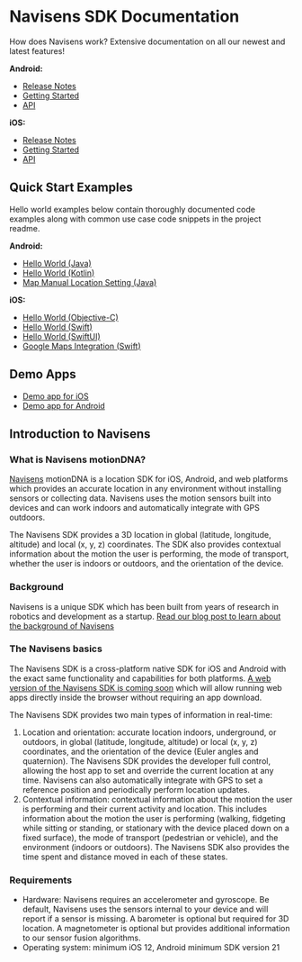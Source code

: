 # Navisens SDK Documentation

How does Navisens work? Extensive documentation on all our newest and latest features!

**Android:**
- [Release Notes](https://github.com/navisens/Android-SDK/releases)
- [Getting Started](/GettingStarted.Android.md)
- [API](/API.Android.md)

**iOS:**
- [Release Notes](https://github.com/navisens/iOS-SDK/releases)
- [Getting Started](/GettingStarted.iOS.md)
- [API](/API.iOS.md)

## Quick Start Examples
Hello world examples below contain thoroughly documented code examples along with common use case code snippets in the project readme.

**Android:**
* [Hello World (Java)](https://github.com/navisens/android-app-helloworld)
* [Hello World (Kotlin)](https://github.com/navisens/android-app-helloworld-kotlin)
* [Map Manual Location Setting (Java)](https://github.com/navisens/android-app-map-manual-location)

**iOS:**
* [Hello World (Objective-C)](https://github.com/navisens/iOS-app-helloworld)
* [Hello World (Swift)](https://github.com/navisens/iOS-app-helloworld-swift)
* [Hello World (SwiftUI)](https://github.com/navisens/ios-app-helloworld-swiftui)
* [Google Maps Integration (Swift)](https://github.com/navisens/ios-googlemaps-motiondna-integration)

## Demo Apps
- [Demo app for iOS](https://itunes.apple.com/us/app/navisens-maps/id1155641105?mt=8)
- [Demo app for Android](https://play.google.com/store/apps/details?id=navisens.motiondna)

## Introduction to Navisens

### What is Navisens motionDNA?
[Navisens](https://www.navisens.com) motionDNA is a location SDK for iOS, Android, and web platforms which provides an accurate location in any environment without installing sensors or collecting data. Navisens uses the motion sensors built into devices and can work indoors and automatically integrate with GPS outdoors.

The Navisens SDK provides a 3D location in global (latitude, longitude, altitude) and local (x, y, z) coordinates. The SDK also provides contextual information about the motion the user is performing, the mode of transport, whether the user is indoors or outdoors, and the orientation of the device. 

### Background
Navisens is a unique SDK which has been built from years of research in robotics and development as a startup. [Read our blog post to learn about the background of Navisens](https://www.linkedin.com/pulse/why-i-founded-navisens-ashod-donikian)

### The Navisens basics
The Navisens SDK is a cross-platform native SDK for iOS and Android with the exact same functionality and capabilities for both platforms. [A web version of the Navisens SDK is coming soon](https://forms.gle/P8gWA6EobyzYF6ZYA) which will allow running web apps directly inside the browser without requiring an app download.

The Navisens SDK provides two main types of information in real-time:
1. Location and orientation: accurate location indoors, underground, or outdoors, in global (latitude, longitude, altitude) or local (x, y, z) coordinates, and the orientation of the device (Euler angles and quaternion). The Navisens SDK provides the developer full control, allowing the host app to set and override the current location at any time. Navisens can also automatically integrate with GPS to set a reference position and periodically perform location updates.
2. Contextual information: contextual information about the motion the user is performing and their current activity and location. This includes information about the motion the user is performing (walking, fidgeting while sitting or standing, or stationary with the device placed down on a fixed surface), the mode of transport (pedestrian or vehicle), and the environment (indoors or outdoors). The Navisens SDK also provides the time spent and distance moved in each of these states.

### Requirements
- Hardware: Navisens requires an accelerometer and gyroscope. Be default, Navisens uses the sensors internal to your device and will report if a sensor is missing. A barometer is optional but required for 3D location. A magnetometer is optional but provides additional information to our sensor fusion algorithms.
- Operating system: minimum iOS 12, Android minimum SDK version 21

